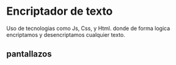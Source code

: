 # Encriptador de texto 
Uso de tecnologias como Js, Css, y Html. donde de forma logica encriptamos y desencriptamos cualquier texto.
## pantallazos

